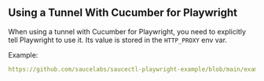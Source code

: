 ## Using a Tunnel With Cucumber for Playwright

When using a tunnel with Cucumber for Playwright, you need to explicitly tell Playwright to use it.
Its value is stored in the `HTTP_PROXY` env var.

Example:
```yaml reference
https://github.com/saucelabs/saucectl-playwright-example/blob/main/examples/cucumber/features/support/steps.js#L5-L17
```